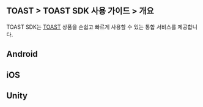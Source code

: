 ## TOAST > TOAST SDK 사용 가이드 > 개요

TOAST SDK는 [TOAST](https://toast.com/) 상품을 손쉽고 빠르게 사용할 수 있는 통합 서비스를 제공합니다.

## Android



## iOS



## Unity

